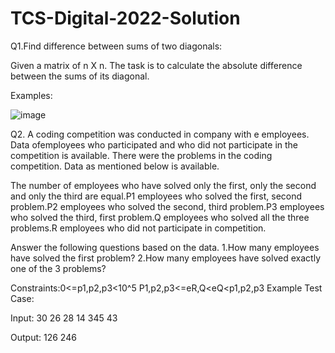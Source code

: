 # TCS-Digital-2022-Solution
Q1.Find difference between sums of two diagonals:

Given a matrix of n X n. The task is to calculate the absolute difference between the sums of its diagonal.


Examples: 

![image](https://github.com/Aftabmallick/TCS-Digital-2022-Solution/assets/78075420/6a7142eb-5e4d-4231-b2ef-72d081c17fca)







Q2. A coding competition was conducted in company with e employees. Data ofemployees who participated and who did not participate in the competition is available. There were the problems in the coding competition. Data as mentioned below is available.

The number of employees who have solved only the first, only the second and only the third are equal.P1 employees who solved the first, second problem.P2 employees who solved the second, third problem.P3 employees who solved the third, first problem.Q employees who solved all the three problems.R employees who did not participate in competition.

Answer the following questions based on the data.
1.How many employees have solved the first problem?
2.How many employees have solved exactly one of the 3 problems?

Constraints:0<=p1,p2,p3<10^5
P1,p2,p3<=eR,Q<eQ<p1,p2,p3
Example Test Case:

Input:
30
26
28
14
345
43

Output:
126
246
